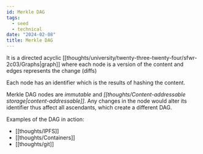 ```yaml
---
id: Merkle DAG
tags:
  - seed
  - technical
date: "2024-02-08"
title: Merkle DAG
---
```


It is a directed acyclic [[thoughts/university/twenty-three-twenty-four/sfwr-2c03/Graphs|graph]] where each node is a version of the content and edges represents the change (diffs)

Each node has an identifier which is the results of hashing the content.

Merkle DAG nodes are _immutable_ and _[[thoughts/Content-addressable storage|content-addressable]]_. Any changes in the node would alter its identifier thus affect all ascendants, which create a different DAG.

Examples of the DAG in action:

- [[thoughts/IPFS]]
- [[thoughts/Containers]]
- [[thoughts/git]]
